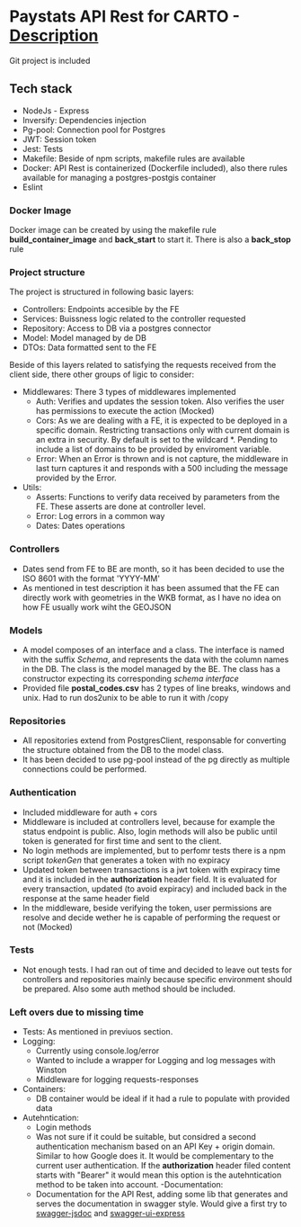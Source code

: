# Paystats API Rest for CARTO - [Description](https://gist.github.com/ajaest/164cbf99777cc33463b20e3e2fce9313#file-data-zip)
Git project is included
## Tech stack
- NodeJs - Express
- Inversify: Dependencies injection
- Pg-pool: Connection pool for Postgres
- JWT: Session token
- Jest: Tests
- Makefile: Beside of npm scripts, makefile rules are available
- Docker: API Rest is containerized (Dockerfile included), also there rules available for managing a postgres-postgis container
- Eslint

### Docker Image
Docker image can be created by using the makefile rule __build_container_image__ and __back_start__ to start it. There is also a __back_stop__ rule

### Project structure
The project is structured in following basic layers:
- Controllers: Endpoints accesible by the FE 
- Services: Buissness logic related to the controller requested
- Repository: Access to DB via a postgres connector
- Model: Model managed by de DB
- DTOs: Data formatted sent to the FE

Beside of this layers related to satisfying the requests received from the client side, there other groups of ligic to consider:
- Middlewares: There 3 types of middlewares implemented
    - Auth: Verifies and updates the session token. Also verifies the user has permissions to execute the action (Mocked)
    - Cors: As we are dealing with a FE, it is expected to be deployed in a specific domain. Restricting transactions only with current domain is an extra in security. By default is set to the wildcard *. Pending to include a list of domains to be provided by enviroment variable.
    - Error: When an Error is thrown and is not capture, the middleware in last turn captures it and responds with a 500 including the message provided by the Error.
- Utils:
    - Asserts: Functions to verify data received by parameters from the FE. These asserts are done at controller level.
    - Error: Log errors in a common way
    - Dates: Dates operations

### Controllers
- Dates send from FE to BE are month, so it has been decided to use the ISO 8601 with the format 'YYYY-MM'
- As mentioned in test description it has been assumed that the FE can directly work with geometries in the WKB format, as I have no idea on how FE usually work wiht the GEOJSON

### Models
- A model composes of an interface and a class. The interface is named with the suffix _Schema_, and represents the data with the column names in the DB. The class is the model managed by the BE. The class has a constructor expecting its corresponding _schema interface_
- Provided file **postal_codes.csv** has 2 types of line breaks, windows and unix. Had to run dos2unix to be able to run it with /copy

### Repositories
- All repositories extend from PostgresClient, responsable for converting the structure obtained from the DB to the model class.
- It has been decided to use pg-pool instead of the pg directly as multiple connections could be performed.

### Authentication
- Included middleware for auth + cors
- Middleware is included at controllers level, because for example the status endpoint is public. Also, login methods will also be public until token is generated for first time and sent to the client.
- No login methods are implemented, but to perfomr tests there is a npm script _tokenGen_ that generates a token with no expiracy
- Updated token between transactions is a jwt token with expiracy time and it is included in the **authorization** header field. It is evaluated for every transaction, updated (to avoid expiracy) and included back in the response at the same header field
- In the middleware, beside verifying the token, user permissions are resolve and decide wether he is capable of performing the request or not (Mocked)

### Tests
- Not enough tests. I had ran out of time and decided to leave out tests for controllers and repositories mainly because specific environment should be prepared. Also some auth method should be included.

### Left overs due to missing time
- Tests: As mentioned in previuos section.
- Logging:
    - Currently using console.log/error
    - Wanted to include a wrapper for Logging and log messages with Winston
    - Middleware for logging requests-responses
- Containers:
    - DB container would be ideal if it had a rule to populate with provided data
- Autehntication:
    - Login methods
    - Was not sure if it could be suitable, but considred a second authentication mechanism based on an API Key + origin domain. Similar to how Google does it. It would be complementary to the current user authentication. If the __authorization__ header filed content starts with "Bearer" it would mean this option is the autehntication method to be taken into account.
-Documentation:
    - Documentation for the API Rest, adding some lib that generates and serves the documentation in swagger style. Would give a first try to [swagger-jsdoc](https://www.npmjs.com/package/swagger-jsdoc) and [swagger-ui-express](https://www.npmjs.com/package/swagger-ui-express)
    